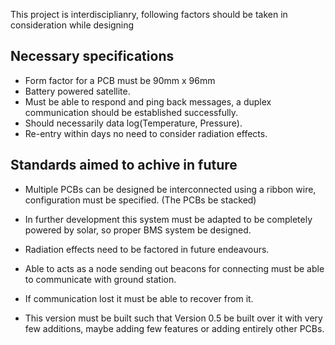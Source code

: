 This project is interdisciplianry, following factors should be taken in consideration while designing

## Necessary specifications
- Form factor for a PCB must be 90mm x 96mm
- Battery powered satellite.
- Must be able to respond and ping back messages, a duplex communication should be established successfully.
- Should necessarily data log(Temperature, Pressure).
- Re-entry within days no need to consider radiation effects.


## Standards aimed to achive in future
- Multiple PCBs can be designed be interconnected using a ribbon wire, configuration must be specified. (The PCBs be stacked)
- In further development this system must be adapted to be completely powered by solar, so proper BMS system be designed.
- Radiation effects need to be factored in future endeavours.
- Able to acts as a node sending out beacons for connecting must be able to communicate with ground station.
- If communication lost it must be able to recover from it.

- This version must be built such that Version 0.5 be built over it with very few additions, maybe adding few features or adding entirely other PCBs.
